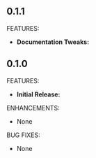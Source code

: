 ## 0.1.1

FEATURES:

* **Documentation Tweaks:** 

## 0.1.0

FEATURES:

* **Initial Release:** 


ENHANCEMENTS:

* None

BUG FIXES:

* None


